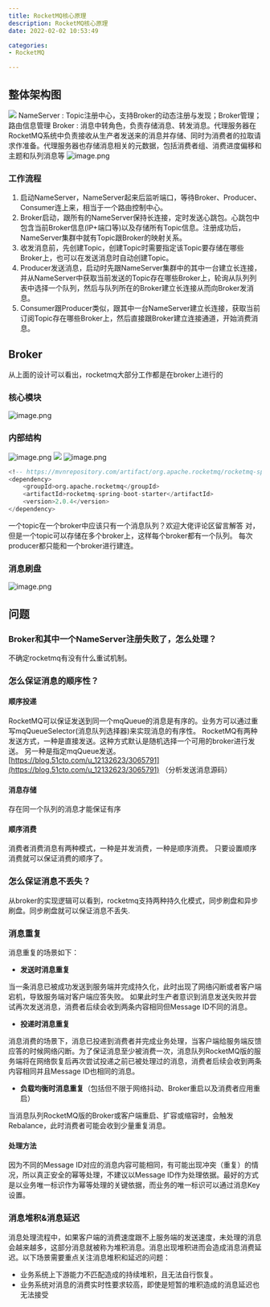 ```yaml
---
title: RocketMQ核心原理
description: RocketMQ核心原理
date: 2022-02-02 10:53:49

categories:
- RocketMQ

---
```

<meta name="referrer" content="no-referrer" />
<!-- more -->

## 整体架构图
![](https://cdn.nlark.com/yuque/0/2022/jpeg/21760570/1658284536555-ae0e6412-d9cc-4fcf-8614-74c8215aefd3.jpeg)
NameServer : Topic注册中心，支持Broker的动态注册与发现；Broker管理；路由信息管理
Broker : 消息中转角色，负责存储消息、转发消息。代理服务器在RocketMQ系统中负责接收从生产者发送来的消息并存储、同时为消费者的拉取请求作准备。代理服务器也存储消息相关的元数据，包括消费者组、消费进度偏移和主题和队列消息等
![image.png](https://cdn.nlark.com/yuque/0/2024/png/21760570/1709196863879-7645b97e-b472-45b4-8ed8-c4c015d67be9.png#averageHue=%23f6f6f6&clientId=u1e803081-543e-4&from=paste&height=429&id=u7b26f77f&originHeight=858&originWidth=2062&originalType=binary&ratio=2&rotation=0&showTitle=false&size=233827&status=done&style=none&taskId=u16b3534a-9259-4639-bc15-850ceccb741&title=&width=1031)
### 工作流程

1. 启动NameServer，NameServer起来后监听端口，等待Broker、Producer、Consumer连上来，相当于一个路由控制中心。
2. Broker启动，跟所有的NameServer保持长连接，定时发送心跳包。心跳包中包含当前Broker信息(IP+端口等)以及存储所有Topic信息。注册成功后，NameServer集群中就有Topic跟Broker的映射关系。
3. 收发消息前，先创建Topic，创建Topic时需要指定该Topic要存储在哪些Broker上，也可以在发送消息时自动创建Topic。
4. Producer发送消息，启动时先跟NameServer集群中的其中一台建立长连接，并从NameServer中获取当前发送的Topic存在哪些Broker上，轮询从队列列表中选择一个队列，然后与队列所在的Broker建立长连接从而向Broker发消息。
5. Consumer跟Producer类似，跟其中一台NameServer建立长连接，获取当前订阅Topic存在哪些Broker上，然后直接跟Broker建立连接通道，开始消费消息。
## Broker
从上面的设计可以看出，rocketmq大部分工作都是在broker上进行的
### 核心模块
![image.png](https://cdn.nlark.com/yuque/0/2022/png/21760570/1658197008752-cc1da69c-9368-4905-9728-d213802412cf.png#averageHue=%23f6f6f5&clientId=u4fe640e3-80aa-4&from=paste&height=453&id=ube0c70ae&originHeight=453&originWidth=845&originalType=binary&ratio=1&rotation=0&showTitle=false&size=92751&status=done&style=none&taskId=udc01857a-b27e-4973-bff5-7fe1e602f1d&title=&width=845)
### 内部结构
![image.png](https://cdn.nlark.com/yuque/0/2022/png/21760570/1658286549086-79367c20-406d-4145-bc20-be432ae5dce2.png#averageHue=%23f3b3a5&clientId=u02892b1e-f95b-4&from=paste&height=677&id=u88315092&originHeight=677&originWidth=989&originalType=binary&ratio=1&rotation=0&showTitle=false&size=355295&status=done&style=none&taskId=u95ad648c-acea-4e57-ac3e-8ec8fae623f&title=&width=989)
![](https://cdn.nlark.com/yuque/0/2022/jpeg/21760570/1658810974010-42458dcb-eb13-4277-bd71-da5b6d44db9f.jpeg)
![image.png](https://cdn.nlark.com/yuque/0/2022/png/21760570/1658811356787-e69f4e63-5b46-4935-9a5c-84d267dcc015.png#averageHue=%2329363d&clientId=uc15cad4f-3b11-4&from=paste&height=255&id=u9be3407e&originHeight=510&originWidth=1358&originalType=binary&ratio=1&rotation=0&showTitle=false&size=100400&status=done&style=none&taskId=u5bc894bc-7fb8-42b7-b1d1-98794d4d82f&title=&width=679)
```sql
<!-- https://mvnrepository.com/artifact/org.apache.rocketmq/rocketmq-spring-boot-starter -->
<dependency>
    <groupId>org.apache.rocketmq</groupId>
    <artifactId>rocketmq-spring-boot-starter</artifactId>
    <version>2.0.4</version>
</dependency>
```
一个topic在一个broker中应该只有一个消息队列？欢迎大佬评论区留言解答
对，但是一个topic可以存储在多个broker上，这样每个broker都有一个队列。
每次producer都只能和一个broker进行建连。

### 消息刷盘
![image.png](https://cdn.nlark.com/yuque/0/2022/png/21760570/1658287151589-f8fcd661-3d75-4070-a98b-7059fd90b918.png#averageHue=%23c1ed9c&clientId=u02892b1e-f95b-4&from=paste&height=664&id=ua389b834&originHeight=664&originWidth=694&originalType=binary&ratio=1&rotation=0&showTitle=false&size=181442&status=done&style=none&taskId=u3c2cf654-0f54-4e30-9185-27e49846441&title=&width=694)
## 问题
### Broker和其中一个NameServer注册失败了，怎么处理？
不确定rocketmq有没有什么重试机制。
### 怎么保证消息的顺序性？
#### 顺序投递
RocketMQ可以保证发送到同一个mqQueue的消息是有序的。业务方可以通过重写mqQueueSelector(消息队列选择器)来实现消息的有序性。
RocketMQ有两种发送方式，一种是直接发送。这种方式默认是随机选择一个可用的broker进行发送。
另一种是指定mqQueue发送。
[https://blog.51cto.com/u_12132623/3065791](https://blog.51cto.com/u_12132623/3065791) （分析发送消息源码）
#### 消息存储
存在同一个队列的消息才能保证有序
#### 顺序消费
消费者消费消息有两种模式，一种是并发消费，一种是顺序消费。
只要设置顺序消费就可以保证消费的顺序了。
### 怎么保证消息不丢失？
从broker的实现逻辑可以看到，rocketmq支持两种持久化模式，同步刷盘和异步刷盘。同步刷盘就可以保证消息不丢失.
### 消息重复
消息重复的场景如下：

- **发送时消息重复**

当一条消息已被成功发送到服务端并完成持久化，此时出现了网络闪断或者客户端宕机，导致服务端对客户端应答失败。 如果此时生产者意识到消息发送失败并尝试再次发送消息，消费者后续会收到两条内容相同但Message ID不同的消息。

- **投递时消息重复**

消息消费的场景下，消息已投递到消费者并完成业务处理，当客户端给服务端反馈应答的时候网络闪断。为了保证消息至少被消费一次，消息队列RocketMQ版的服务端将在网络恢复后再次尝试投递之前已被处理过的消息，消费者后续会收到两条内容相同并且Message ID也相同的消息。

- **负载均衡时消息重复**（包括但不限于网络抖动、Broker重启以及消费者应用重启）

当消息队列RocketMQ版的Broker或客户端重启、扩容或缩容时，会触发Rebalance，此时消费者可能会收到少量重复消息。
#### 处理方法
因为不同的Message ID对应的消息内容可能相同，有可能出现冲突（重复）的情况，所以真正安全的幂等处理，不建议以Message ID作为处理依据。最好的方式是以业务唯一标识作为幂等处理的关键依据，而业务的唯一标识可以通过消息Key设置。
### 消息堆积&消息延迟
消息处理流程中，如果客户端的消费速度跟不上服务端的发送速度，未处理的消息会越来越多，这部分消息就被称为堆积消息。消息出现堆积进而会造成消息消费延迟。以下场景需要重点关注消息堆积和延迟的问题：

- 业务系统上下游能力不匹配造成的持续堆积，且无法自行恢复。
- 业务系统对消息的消费实时性要求较高，即使是短暂的堆积造成的消息延迟也无法接受
